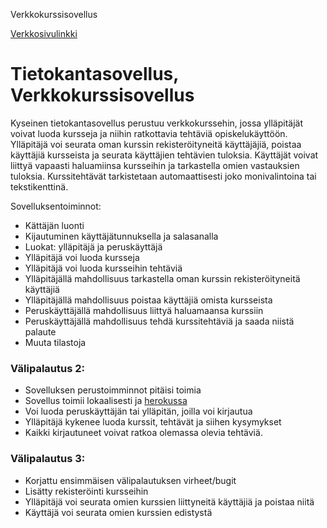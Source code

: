 Verkkokurssisovellus

[Verkkosivulinkki](https://verkkokurssisovellus1.herokuapp.com/)

# Tietokantasovellus, Verkkokurssisovellus

Kyseinen tietokantasovellus perustuu verkkokurssehin, jossa ylläpitäjät voivat luoda kursseja ja niihin ratkottavia tehtäviä opiskelukäyttöön.
Ylläpitäjä voi seurata oman kurssin rekisteröityneitä käyttäjäjiä, poistaa käyttäjiä kursseista ja seurata käyttäjien tehtävien tuloksia. Käyttäjät voivat liittyä vapaasti haluamiinsa kursseihin ja tarkastella omien vastauksien tuloksia. 
Kurssitehtävät tarkistetaan automaattisesti joko monivalintoina tai tekstikenttinä.

Sovelluksentoiminnot:
* Kättäjän luonti
* Kijautuminen käyttäjätunnuksella ja salasanalla
* Luokat: ylläpitäjä ja peruskäyttäjä
* Ylläpitäjä voi luoda kursseja
* Ylläpitäjä voi luoda kursseihin tehtäviä
* Ylläpitäjällä mahdollisuus tarkastella oman kurssin rekisteröityneitä käyttäjiä
* Ylläpitäjällä mahdollisuus poistaa käyttäjiä omista kursseista
* Peruskäyttäjällä mahdollisuus liittyä haluamaansa kurssiin
* Peruskäyttäjällä mahdollisuus tehdä kurssitehtäviä ja saada niistä palaute
* Muuta tilastoja

### Välipalautus 2:
* Sovelluksen perustoimminnot pitäisi toimia
* Sovellus toimii lokaalisesti ja [herokussa](https://verkkokurssisovellus1.herokuapp.com/)
* Voi luoda peruskäyttäjän tai ylläpitän, joilla voi kirjautua
* Ylläpitäjä kykenee luoda kurssit, tehtävät ja siihen kysymykset
* Kaikki kirjautuneet voivat ratkoa olemassa olevia tehtäviä.

### Välipalautus 3:
* Korjattu ensimmäisen välipalautuksen virheet/bugit
* Lisätty rekisteröinti kursseihin
* Ylläpitäjä voi seurata omien kurssien liittyneitä käyttäjiä ja poistaa niitä
* Käyttäjä voi seurata omien kurssien edistystä
